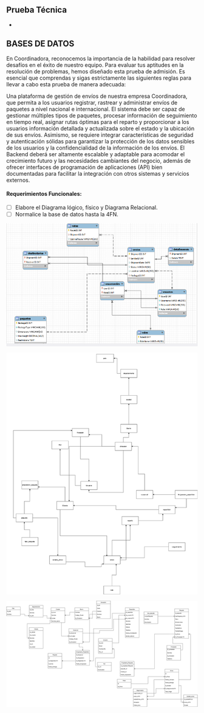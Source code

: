 ## Prueba Técnica

-

## BASES DE DATOS

En Coordinadora, reconocemos la importancia de la habilidad para resolver desafíos en el éxito de
nuestro equipo. Para evaluar tus aptitudes en la resolución de problemas, hemos diseñado esta
prueba de admisión. Es esencial que comprendas y sigas estrictamente las siguientes reglas para
llevar a cabo esta prueba de manera adecuada:

Una plataforma de gestión de envíos de
nuestra empresa Coordinadora, que permita a los usuarios registrar, rastrear y administrar
envíos de paquetes a nivel nacional e internacional. El sistema debe ser capaz de gestionar
múltiples tipos de paquetes, procesar información de seguimiento en tiempo real, asignar
rutas óptimas para el reparto y proporcionar a los usuarios información detallada y
actualizada sobre el estado y la ubicación de sus envíos. Asimismo, se requiere integrar
características de seguridad y autenticación sólidas para garantizar la protección de los
datos sensibles de los usuarios y la confidencialidad de la información de los envíos. El
Backend deberá ser altamente escalable y adaptable para acomodar el crecimiento futuro
y las necesidades cambiantes del negocio, además de ofrecer interfaces de programación de
aplicaciones (API) bien documentadas para facilitar la integración con otros sistemas y
servicios externos.

#### Requerimientos Funcionales:

- [ ] Elabore el Diagrama lógico, físico y Diagrama Relacional.
- [ ] Normalice la base de datos hasta la 4FN.

![Alt text](<modelo fisico.png>)

![Alt text](PushUp_database.drawio-1.png)

![Alt text](Diagrama.drawio-1.png)